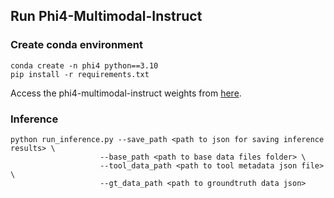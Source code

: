 ## Run Phi4-Multimodal-Instruct 

### Create conda environment

```
conda create -n phi4 python==3.10
pip install -r requirements.txt
```

Access the phi4-multimodal-instruct weights from [here](https://huggingface.co/microsoft/Phi-4-multimodal-instruct).


### Inference

```
python run_inference.py --save_path <path to json for saving inference results> \
					--base_path <path to base data files folder> \
				 	--tool_data_path <path to tool metadata json file> \
 					--gt_data_path <path to groundtruth data json>
```


